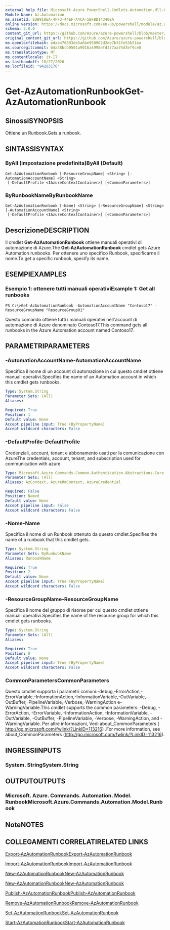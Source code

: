 ```yaml
---
external help file: Microsoft.Azure.PowerShell.Cmdlets.Automation.dll-Help.xml
Module Name: Az.Automation
ms.assetid: EDB918EA-4FF3-44EF-A4CA-5BFBD14340EA
online version: https://docs.microsoft.com/en-us/powershell/module/az.automation/get-azautomationrunbook
schema: 2.0.0
content_git_url: https://github.com/Azure/azure-powershell/blob/master/src/Automation/Automation/help/Get-AzAutomationRunbook.md
original_content_git_url: https://github.com/Azure/azure-powershell/blob/master/src/Automation/Automation/help/Get-AzAutomationRunbook.md
ms.openlocfilehash: edae476893de5a64e950902d2de7b31fe53b51ea
ms.sourcegitcommit: b4a38bcb0501a9016a4998efd377aa75d3ef9ce8
ms.translationtype: MT
ms.contentlocale: it-IT
ms.lasthandoff: 10/27/2020
ms.locfileid: "94203176"
---
```

# <span data-ttu-id="eb115-101">Get-AzAutomationRunbook</span><span class="sxs-lookup"><span data-stu-id="eb115-101">Get-AzAutomationRunbook</span></span>

## <span data-ttu-id="eb115-102">Sinossi</span><span class="sxs-lookup"><span data-stu-id="eb115-102">SYNOPSIS</span></span>
<span data-ttu-id="eb115-103">Ottiene un Runbook.</span><span class="sxs-lookup"><span data-stu-id="eb115-103">Gets a runbook.</span></span>

## <span data-ttu-id="eb115-104">SINTASSI</span><span class="sxs-lookup"><span data-stu-id="eb115-104">SYNTAX</span></span>

### <span data-ttu-id="eb115-105">ByAll (impostazione predefinita)</span><span class="sxs-lookup"><span data-stu-id="eb115-105">ByAll (Default)</span></span>
```
Get-AzAutomationRunbook [-ResourceGroupName] <String> [-AutomationAccountName] <String>
 [-DefaultProfile <IAzureContextContainer>] [<CommonParameters>]
```

### <span data-ttu-id="eb115-106">ByRunbookName</span><span class="sxs-lookup"><span data-stu-id="eb115-106">ByRunbookName</span></span>
```
Get-AzAutomationRunbook [-Name] <String> [-ResourceGroupName] <String> [-AutomationAccountName] <String>
 [-DefaultProfile <IAzureContextContainer>] [<CommonParameters>]
```

## <span data-ttu-id="eb115-107">Descrizione</span><span class="sxs-lookup"><span data-stu-id="eb115-107">DESCRIPTION</span></span>
<span data-ttu-id="eb115-108">Il cmdlet **Get-AzAutomationRunbook** ottiene manuali operativi di automazione di Azure.</span><span class="sxs-lookup"><span data-stu-id="eb115-108">The **Get-AzAutomationRunbook** cmdlet gets Azure Automation runbooks.</span></span>
<span data-ttu-id="eb115-109">Per ottenere uno specifico Runbook, specificarne il nome.</span><span class="sxs-lookup"><span data-stu-id="eb115-109">To get a specific runbook, specify its name.</span></span>

## <span data-ttu-id="eb115-110">ESEMPI</span><span class="sxs-lookup"><span data-stu-id="eb115-110">EXAMPLES</span></span>

### <span data-ttu-id="eb115-111">Esempio 1: ottenere tutti manuali operativi</span><span class="sxs-lookup"><span data-stu-id="eb115-111">Example 1: Get all runbooks</span></span>
```
PS C:\>Get-AzAutomationRunbook -AutomationAccountName "Contoso17" -ResourceGroupName "ResourceGroup01"
```

<span data-ttu-id="eb115-112">Questo comando ottiene tutti i manuali operativi nell'account di automazione di Azure denominato Contoso17.</span><span class="sxs-lookup"><span data-stu-id="eb115-112">This command gets all runbooks in the Azure Automation account named Contoso17.</span></span>

## <span data-ttu-id="eb115-113">PARAMETRI</span><span class="sxs-lookup"><span data-stu-id="eb115-113">PARAMETERS</span></span>

### <span data-ttu-id="eb115-114">-AutomationAccountName</span><span class="sxs-lookup"><span data-stu-id="eb115-114">-AutomationAccountName</span></span>
<span data-ttu-id="eb115-115">Specifica il nome di un account di automazione in cui questo cmdlet ottiene manuali operativi.</span><span class="sxs-lookup"><span data-stu-id="eb115-115">Specifies the name of an Automation account in which this cmdlet gets runbooks.</span></span>

```yaml
Type: System.String
Parameter Sets: (All)
Aliases:

Required: True
Position: 1
Default value: None
Accept pipeline input: True (ByPropertyName)
Accept wildcard characters: False
```

### <span data-ttu-id="eb115-116">-DefaultProfile</span><span class="sxs-lookup"><span data-stu-id="eb115-116">-DefaultProfile</span></span>
<span data-ttu-id="eb115-117">Credenziali, account, tenant e abbonamento usati per la comunicazione con Azure</span><span class="sxs-lookup"><span data-stu-id="eb115-117">The credentials, account, tenant, and subscription used for communication with azure</span></span>

```yaml
Type: Microsoft.Azure.Commands.Common.Authentication.Abstractions.Core.IAzureContextContainer
Parameter Sets: (All)
Aliases: AzContext, AzureRmContext, AzureCredential

Required: False
Position: Named
Default value: None
Accept pipeline input: False
Accept wildcard characters: False
```

### <span data-ttu-id="eb115-118">-Nome</span><span class="sxs-lookup"><span data-stu-id="eb115-118">-Name</span></span>
<span data-ttu-id="eb115-119">Specifica il nome di un Runbook ottenuto da questo cmdlet.</span><span class="sxs-lookup"><span data-stu-id="eb115-119">Specifies the name of a runbook that this cmdlet gets.</span></span>

```yaml
Type: System.String
Parameter Sets: ByRunbookName
Aliases: RunbookName

Required: True
Position: 2
Default value: None
Accept pipeline input: True (ByPropertyName)
Accept wildcard characters: False
```

### <span data-ttu-id="eb115-120">-ResourceGroupName</span><span class="sxs-lookup"><span data-stu-id="eb115-120">-ResourceGroupName</span></span>
<span data-ttu-id="eb115-121">Specifica il nome del gruppo di risorse per cui questo cmdlet ottiene manuali operativi.</span><span class="sxs-lookup"><span data-stu-id="eb115-121">Specifies the name of the resource group for which this cmdlet gets runbooks.</span></span>

```yaml
Type: System.String
Parameter Sets: (All)
Aliases:

Required: True
Position: 0
Default value: None
Accept pipeline input: True (ByPropertyName)
Accept wildcard characters: False
```

### <span data-ttu-id="eb115-122">CommonParameters</span><span class="sxs-lookup"><span data-stu-id="eb115-122">CommonParameters</span></span>
<span data-ttu-id="eb115-123">Questo cmdlet supporta i parametri comuni:-debug,-ErrorAction,-ErrorVariable,-InformationAction,-InformationVariable,-OutVariable,-OutBuffer,-PipelineVariable,-Verbose,-WarningAction e-WarningVariable.</span><span class="sxs-lookup"><span data-stu-id="eb115-123">This cmdlet supports the common parameters: -Debug, -ErrorAction, -ErrorVariable, -InformationAction, -InformationVariable, -OutVariable, -OutBuffer, -PipelineVariable, -Verbose, -WarningAction, and -WarningVariable.</span></span> <span data-ttu-id="eb115-124">Per altre informazioni, Vedi about_CommonParameters ( http://go.microsoft.com/fwlink/?LinkID=113216) .</span><span class="sxs-lookup"><span data-stu-id="eb115-124">For more information, see about_CommonParameters (http://go.microsoft.com/fwlink/?LinkID=113216).</span></span>

## <span data-ttu-id="eb115-125">INGRESSI</span><span class="sxs-lookup"><span data-stu-id="eb115-125">INPUTS</span></span>

### <span data-ttu-id="eb115-126">System. String</span><span class="sxs-lookup"><span data-stu-id="eb115-126">System.String</span></span>

## <span data-ttu-id="eb115-127">OUTPUT</span><span class="sxs-lookup"><span data-stu-id="eb115-127">OUTPUTS</span></span>

### <span data-ttu-id="eb115-128">Microsoft. Azure. Commands. Automation. Model. Runbook</span><span class="sxs-lookup"><span data-stu-id="eb115-128">Microsoft.Azure.Commands.Automation.Model.Runbook</span></span>

## <span data-ttu-id="eb115-129">Note</span><span class="sxs-lookup"><span data-stu-id="eb115-129">NOTES</span></span>

## <span data-ttu-id="eb115-130">COLLEGAMENTI CORRELATI</span><span class="sxs-lookup"><span data-stu-id="eb115-130">RELATED LINKS</span></span>

[<span data-ttu-id="eb115-131">Export-AzAutomationRunbook</span><span class="sxs-lookup"><span data-stu-id="eb115-131">Export-AzAutomationRunbook</span></span>](./Export-AzAutomationRunbook.md)

[<span data-ttu-id="eb115-132">Import-AzAutomationRunbook</span><span class="sxs-lookup"><span data-stu-id="eb115-132">Import-AzAutomationRunbook</span></span>](./Import-AzAutomationRunbook.md)

[<span data-ttu-id="eb115-133">New-AzAutomationRunbook</span><span class="sxs-lookup"><span data-stu-id="eb115-133">New-AzAutomationRunbook</span></span>](./New-AzAutomationRunbook.md)

[<span data-ttu-id="eb115-134">New-AzAutomationRunbook</span><span class="sxs-lookup"><span data-stu-id="eb115-134">New-AzAutomationRunbook</span></span>](./New-AzAutomationRunbook.md)

[<span data-ttu-id="eb115-135">Publish-AzAutomationRunbook</span><span class="sxs-lookup"><span data-stu-id="eb115-135">Publish-AzAutomationRunbook</span></span>](./Publish-AzAutomationRunbook.md)

[<span data-ttu-id="eb115-136">Remove-AzAutomationRunbook</span><span class="sxs-lookup"><span data-stu-id="eb115-136">Remove-AzAutomationRunbook</span></span>](./Remove-AzAutomationRunbook.md)

[<span data-ttu-id="eb115-137">Set-AzAutomationRunbook</span><span class="sxs-lookup"><span data-stu-id="eb115-137">Set-AzAutomationRunbook</span></span>](./Set-AzAutomationRunbook.md)

[<span data-ttu-id="eb115-138">Start-AzAutomationRunbook</span><span class="sxs-lookup"><span data-stu-id="eb115-138">Start-AzAutomationRunbook</span></span>](./Start-AzAutomationRunbook.md)


